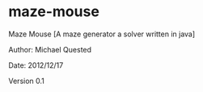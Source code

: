 maze-mouse
==========

Maze Mouse [A maze generator a solver written in java]

Author: Michael Quested

Date:   2012/12/17

Version 0.1

